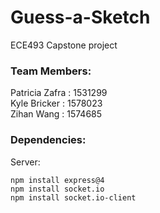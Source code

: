 # Guess-a-Sketch
ECE493 Capstone project

### Team Members:  
Patricia Zafra : 1531299\
Kyle Bricker : 1578023\
Zihan Wang : 1574685

### Dependencies:  

Server:  
```
npm install express@4  
npm install socket.io  
npm install socket.io-client  
```
